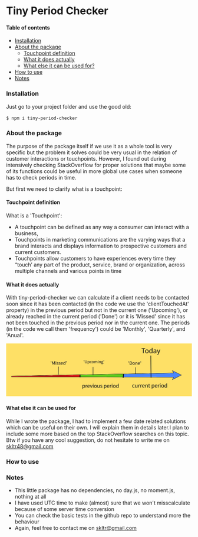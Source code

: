 # Tiny Period Checker

#### Table of contents

- [Installation](#installation)
- [About the package](#about-the-package)
  * [Touchpoint definition](#touchpoint-definition)
  * [What it does actually](#what-it-does-actually)
  * [What else it can be used for?](#what-else-it-can-be-used-for)
- [How to use](#how-to-use)
- [Notes](#notes)
  
### Installation

Just go to your project folder and use the good old:
```sh
$ npm i tiny-period-checker
```
### About the package

The purpose of the package itself if we use it as a whole tool is very specific but the problem it solves could be very usual in the relation of customer interactions or touchpoints. However, I found out during intensively checking StackOverflow for proper solutions that maybe some of its functions could be useful in more global use cases when someone has to check periods in time.

But first we need to clarify what is a touchpoint:

#### Touchpoint definition
 What is a 'Touchpoint':
   
  - A touchpoint can be defined as any way a consumer can interact with a business, 
  - Touchpoints in marketing communications are the varying ways that a brand interacts and displays information to prospective customers and current customers.
  - Touchpoints allow customers to have experiences every time they “touch’ any part of the product, service, brand or organization, across multiple channels and various points in time 

#### What it does actually

 With tiny-period-checker we can calculate if a client needs to be contacted soon since it has been contacted (in the code we use the 'clientTouchedAt' property) in the previous period but not in the current one ('Upcoming'), or already reached in the current period ('Done') or it is 'Missed' since it has not been touched in the previous period nor in the current one. The periods (in the code we call them 'frequency') could be 'Monthly', 'Quarterly', and 'Anual'. 
 
 ![](assets/Drawing.jpeg)
 
#### What else it can be used for
 
 While I wrote the package, I had to implement a few date related solutions which can be useful on their own. I will explain them in details later.I plan to include some more based on the top StackOverflow searches on this topic. Btw if you have any cool suggestion, do not hesitate to write me on skltr48@gmail.com

### How to use



### Notes

- This little package has no dependencies, no day.js, no moment.js, nothing at all
- I have used UTC time to make (almost) sure that we won't misscalculate because of some server time conversion
- You can check the basic tests in the github repo to understand more the behaviour
- Again, feel free to contact me on skltr@gmail.com
